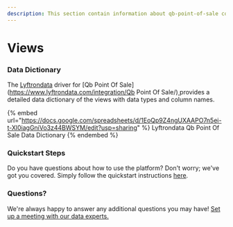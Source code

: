 ```yaml
---
description: This section contain information about qb-point-of-sale connector views information
---
```


# Views

### Data Dictionary

The [Lyftrondata](https://www.lyftrondata.com/) driver for [Qb Point Of Sale](https://www.lyftrondata.com/integration/Qb Point Of Sale/)[ ](https://www.lyftrondata.com/integration/qb-point-of-sale/)provides a detailed data dictionary of the views with data types and column names.

{% embed url="https://docs.google.com/spreadsheets/d/1EoQp9Z4ngUXAAPO7n5ei-t-Xl0iagGniVo3z44BWSYM/edit?usp=sharing" %}
Lyftrondata Qb Point Of Sale Data Dictionary
{% endembed %}

### Quickstart Steps

Do you have questions about how to use the platform? Don't worry; we've got you covered. Simply follow the quickstart instructions [here](../../../../quickstart-steps.md).

### Questions? <a href="#questions" id="questions"></a>

We're always happy to answer any additional questions you may have! [Set up a meeting with our data experts.](https://www.lyftrondata.com/book-a-meeting/)


